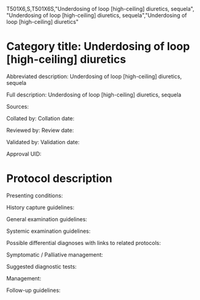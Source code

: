 T501X6,S,T501X6S,"Underdosing of loop [high-ceiling] diuretics, sequela", "Underdosing of loop [high-ceiling] diuretics, sequela","Underdosing of loop [high-ceiling] diuretics"
# Category title: Underdosing of loop [high-ceiling] diuretics

Abbreviated description: Underdosing of loop [high-ceiling] diuretics, sequela

Full description: Underdosing of loop [high-ceiling] diuretics, sequela

Sources:

Collated by:
Collation date:

Reviewed by:
Review date:

Validated by:
Validation date:

Approval UID:

# Protocol description

Presenting conditions:

History capture guidelines:

General examination guidelines:

Systemic examination guidelines:

Possible differential diagnoses with links to related protocols:

Symptomatic / Palliative management:

Suggested diagnostic tests:

Management:

Follow-up guidelines:
